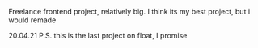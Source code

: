Freelance frontend project, relatively big. I think its my best project, but i would remade

20.04.21
P.S. this is the last project on float, I promise
